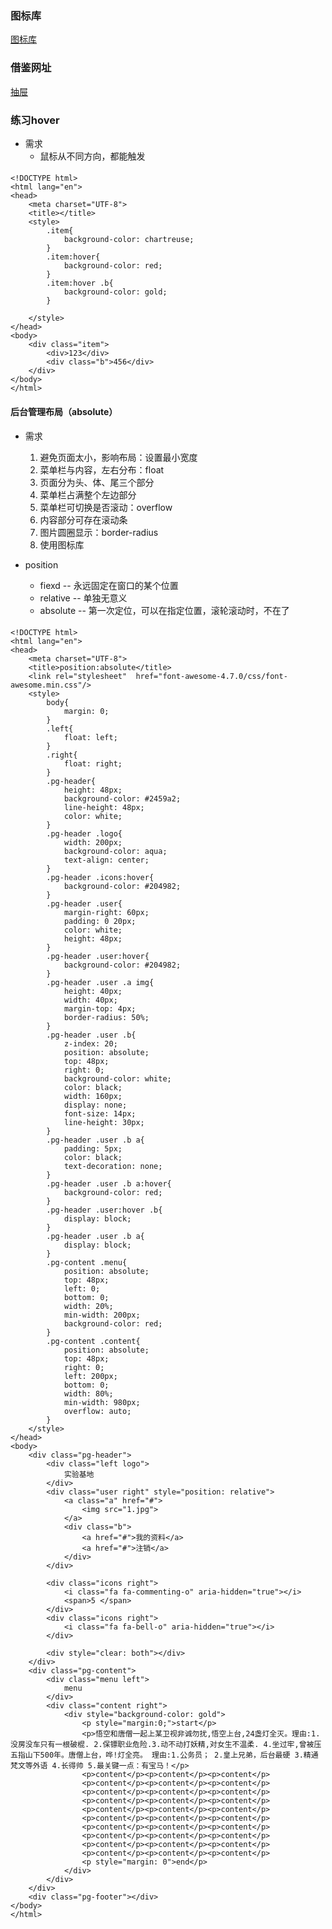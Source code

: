 ### 图标库 ###
[图标库](https://fontawesome.com/icons?d=gallery)

### 借鉴网址 ###
[抽屉](http://dig.chouti.com/)

### 练习hover ###
- 需求
	- 鼠标从不同方向，都能触发

####
	<!DOCTYPE html>
	<html lang="en">
	<head>
	    <meta charset="UTF-8">
	    <title></title>
	    <style>
	        .item{
	            background-color: chartreuse;
	        }
	        .item:hover{
	            background-color: red;
	        }
	        .item:hover .b{
	            background-color: gold;
	        }
	
	    </style>
	</head>
	<body>
	    <div class="item">
	        <div>123</div>
	        <div class="b">456</div>
	    </div>
	</body>
	</html>

#### 后台管理布局（absolute） ####
- 需求
	1. 避免页面太小，影响布局：设置最小宽度
	2. 菜单栏与内容，左右分布：float
	3. 页面分为头、体、尾三个部分
	4. 菜单栏占满整个左边部分
	5. 菜单栏可切换是否滚动：overflow
	6. 内容部分可存在滚动条 
	7. 图片圆圈显示：border-radius
	8. 使用图标库

- position
	- fiexd    -- 永远固定在窗口的某个位置
	- relative -- 单独无意义
	- absolute -- 第一次定位，可以在指定位置，滚轮滚动时，不在了
	
#### 

	<!DOCTYPE html>
	<html lang="en">
	<head>
	    <meta charset="UTF-8">
	    <title>position:absolute</title>
	    <link rel="stylesheet"  href="font-awesome-4.7.0/css/font-awesome.min.css"/>
	    <style>
	        body{
	            margin: 0;
	        }
	        .left{
	            float: left;
	        }
	        .right{
	            float: right;
	        }
	        .pg-header{
	            height: 48px;
	            background-color: #2459a2;
	            line-height: 48px;
	            color: white;
	        }
	        .pg-header .logo{
	            width: 200px;
	            background-color: aqua;
	            text-align: center;
	        }
	        .pg-header .icons:hover{
	            background-color: #204982;
	        }
	        .pg-header .user{
	            margin-right: 60px;
	            padding: 0 20px;
	            color: white;
	            height: 48px;
	        }
	        .pg-header .user:hover{
	            background-color: #204982;
	        }
	        .pg-header .user .a img{
	            height: 40px;
	            width: 40px;
	            margin-top: 4px;
	            border-radius: 50%;
	        }
	        .pg-header .user .b{
	            z-index: 20;
	            position: absolute;
	            top: 48px;
	            right: 0;
	            background-color: white;
	            color: black;
	            width: 160px;
	            display: none;
	            font-size: 14px;
	            line-height: 30px;
	        }
	        .pg-header .user .b a{
	            padding: 5px;
	            color: black;
	            text-decoration: none;
	        }
	        .pg-header .user .b a:hover{
	            background-color: red;
	        }
	        .pg-header .user:hover .b{
	            display: block;
	        }
	        .pg-header .user .b a{
	            display: block;
	        }
	        .pg-content .menu{
	            position: absolute;
	            top: 48px;
	            left: 0;
	            bottom: 0;
	            width: 20%;
	            min-width: 200px;
	            background-color: red;
	        }
	        .pg-content .content{
	            position: absolute;
	            top: 48px;
	            right: 0;
	            left: 200px;
	            bottom: 0;
	            width: 80%;
	            min-width: 980px;
	            overflow: auto;
	        }
	    </style>
	</head>
	<body>
	    <div class="pg-header">
	        <div class="left logo">
	            实验基地
	        </div>
	        <div class="user right" style="position: relative">
	            <a class="a" href="#">
	                <img src="1.jpg">
	            </a>
	            <div class="b">
	                <a href="#">我的资料</a>
	                <a href="#">注销</a>
	            </div>
	        </div>
	
	        <div class="icons right">
	            <i class="fa fa-commenting-o" aria-hidden="true"></i>
	            <span>5 </span>
	        </div>
	        <div class="icons right">
	            <i class="fa fa-bell-o" aria-hidden="true"></i>
	        </div>
	
	        <div style="clear: both"></div>
	    </div>
	    <div class="pg-content">
	        <div class="menu left">
	            menu
	        </div>
	        <div class="content right">
	            <div style="background-color: gold">
	                <p style="margin:0;">start</p>
	                <p>悟空和唐僧一起上某卫视非诚勿扰,悟空上台,24盏灯全灭。理由:1.没房没车只有一根破棍. 2.保镖职业危险.3.动不动打妖精,对女生不温柔. 4.坐过牢,曾被压五指山下500年。唐僧上台，哗!灯全亮。 理由:1.公务员； 2.皇上兄弟，后台最硬 3.精通梵文等外语 4.长得帅 5.最关键一点：有宝马！</p>
	                <p>content</p><p>content</p><p>content</p>
	                <p>content</p><p>content</p><p>content</p>
	                <p>content</p><p>content</p><p>content</p>
	                <p>content</p><p>content</p><p>content</p>
	                <p>content</p><p>content</p><p>content</p>
	                <p>content</p><p>content</p><p>content</p>
	                <p>content</p><p>content</p><p>content</p>
	                <p>content</p><p>content</p><p>content</p>
	                <p>content</p><p>content</p><p>content</p>
	                <p>content</p><p>content</p><p>content</p>
	                <p style="margin: 0">end</p>
	            </div>
	        </div>
	    </div>
	    <div class="pg-footer"></div>
	</body>
	</html>
